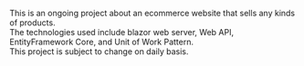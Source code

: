 This is an ongoing project about an ecommerce website that sells any kinds of products.<br>
The technologies used include blazor web server, Web API, EntityFramework Core, and Unit of Work Pattern.<br>
This project is subject to change on daily basis. 
